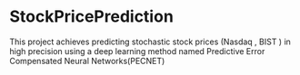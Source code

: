 # StockPricePrediction
This project achieves predicting stochastic stock prices (Nasdaq , BIST ) in high precision using a deep learning method named Predictive Error Compensated Neural Networks(PECNET)
